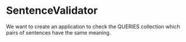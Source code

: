 # SentenceValidator
We want to create an application to check the QUERIES collection which pairs of sentences have the same meaning. 
